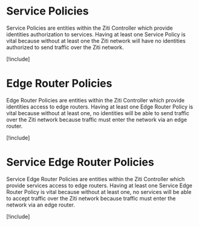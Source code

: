 # Service Policies

Service Policies are entities within the Ziti Controller which provide 
identities authorization to services. Having at least one Service Policy 
is vital because without at least one the Ziti network will have no 
identities authorized to send traffic over the Ziti network.

[!include[](./creating-service-policies.md)]

# Edge Router Policies

Edge Router Policies are entities within the Ziti Controller which provide 
identities access to edge routers. Having at least one Edge Router Policy 
is vital because without at least one, no identities will be able to send 
traffic over the Ziti network because traffic must enter the network via 
an edge router.

[!include[](./creating-edge-router-policies.md)]

# Service Edge Router Policies

Service Edge Router Policies are entities within the Ziti Controller which provide 
services access to edge routers. Having at least one Service Edge Router Policy 
is vital because without at least one, no services will be able to accept 
traffic over the Ziti network because traffic must enter the network via 
an edge router.

[!include[](./creating-service-edge-router-policies.md)]